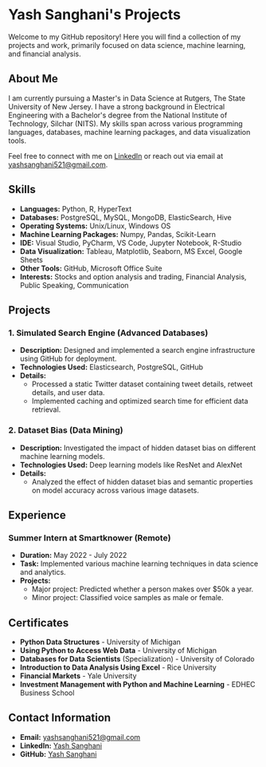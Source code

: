 # Yash Sanghani's Projects

Welcome to my GitHub repository! Here you will find a collection of my projects and work, primarily focused on data science, machine learning, and financial analysis.

## About Me

I am currently pursuing a Master's in Data Science at Rutgers, The State University of New Jersey. I have a strong background in Electrical Engineering with a Bachelor's degree from the National Institute of Technology, Silchar (NITS). My skills span across various programming languages, databases, machine learning packages, and data visualization tools.

Feel free to connect with me on [LinkedIn](http://www.linkedin.com/in/yash-sanghani-658aa9210) or reach out via email at yashsanghani521@gmail.com.

## Skills

- **Languages:** Python, R, HyperText
- **Databases:** PostgreSQL, MySQL, MongoDB, ElasticSearch, Hive
- **Operating Systems:** Unix/Linux, Windows OS
- **Machine Learning Packages:** Numpy, Pandas, Scikit-Learn
- **IDE:** Visual Studio, PyCharm, VS Code, Jupyter Notebook, R-Studio
- **Data Visualization:** Tableau, Matplotlib, Seaborn, MS Excel, Google Sheets
- **Other Tools:** GitHub, Microsoft Office Suite
- **Interests:** Stocks and option analysis and trading, Financial Analysis, Public Speaking, Communication

## Projects

### 1. Simulated Search Engine (Advanced Databases)

- **Description:** Designed and implemented a search engine infrastructure using GitHub for deployment.
- **Technologies Used:** Elasticsearch, PostgreSQL, GitHub
- **Details:** 
  - Processed a static Twitter dataset containing tweet details, retweet details, and user data.
  - Implemented caching and optimized search time for efficient data retrieval.

### 2. Dataset Bias (Data Mining)

- **Description:** Investigated the impact of hidden dataset bias on different machine learning models.
- **Technologies Used:** Deep learning models like ResNet and AlexNet
- **Details:**
  - Analyzed the effect of hidden dataset bias and semantic properties on model accuracy across various image datasets.

## Experience

### Summer Intern at Smartknower (Remote)

- **Duration:** May 2022 - July 2022
- **Task:** Implemented various machine learning techniques in data science and analytics.
- **Projects:** 
  - Major project: Predicted whether a person makes over $50k a year.
  - Minor project: Classified voice samples as male or female.

## Certificates

- **Python Data Structures** - University of Michigan
- **Using Python to Access Web Data** - University of Michigan
- **Databases for Data Scientists** (Specialization) - University of Colorado
- **Introduction to Data Analysis Using Excel** - Rice University
- **Financial Markets** - Yale University
- **Investment Management with Python and Machine Learning** - EDHEC Business School

## Contact Information

- **Email:** yashsanghani521@gmail.com
- **LinkedIn:** [Yash Sanghani](http://www.linkedin.com/in/yash-sanghani-658aa9210)
- **GitHub:** [Yash Sanghani](https://github.com/YashwantAvula/Team_1_694_2024)

